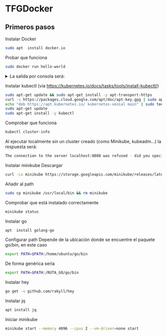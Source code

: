 # TFGDocker

## Primeros pasos

Instalar Docker
```bash
sudo apt  install docker.io
```

Probar que funciona
```bash
sudo docker run hello-world
```

<details><summary>La salida por consola será:</summary>
<p>

```bash
Hello from Docker!
This message shows that your installation appears to be working correctly.

To generate this message, Docker took the following steps:
 1. The Docker client contacted the Docker daemon.
 2. The Docker daemon pulled the "hello-world" image from the Docker Hub.
    (amd64)
 3. The Docker daemon created a new container from that image which runs the
    executable that produces the output you are currently reading.
 4. The Docker daemon streamed that output to the Docker client, which sent it
    to your terminal.

To try something more ambitious, you can run an Ubuntu container with:
 $ docker run -it ubuntu bash

Share images, automate workflows, and more with a free Docker ID:
 https://hub.docker.com/

For more examples and ideas, visit:
 https://docs.docker.com/get-started/
```

</p>
</details>



Instalar kubectl (vía https://kubernetes.io/docs/tasks/tools/install-kubectl/)
```bash
sudo apt-get update && sudo apt-get install -y apt-transport-https
curl -s https://packages.cloud.google.com/apt/doc/apt-key.gpg | sudo apt-key add -
echo "deb https://apt.kubernetes.io/ kubernetes-xenial main" | sudo tee -a /etc/apt/sources.list.d/kubernetes.list
sudo apt-get update
sudo apt-get install -y kubectl
```

Comprobar que funciona
```bash
kubectl cluster-info
```
Al ejecutar localmente sin un cluster creado (como Minikube, kubeadm...) la respuesta será:
```bash
The connection to the server localhost:8080 was refused - did you specify the right host or port?
```
Instalar minikube
Descargar
```bash
curl -Lo minikube https://storage.googleapis.com/minikube/releases/latest/minikube-linux-amd64 \ && chmod +x minikube
```

Añadir al path
```bash
sudo cp minikube /usr/local/bin && rm minikube
```

Comprobar que está instalado correctamente
```bash
minikube status
```

Instalar go
```bash
apt  install golang-go
```

Configurar path
Depende de la ubicación donde se encuentre el paquete go/bin, en este caso
```bash
export PATH=$PATH:/home/ubuntu/go/bin
```
De forma genérica sería
```bash
export PATH=$PATH:/RUTA_GO/go/bin
```

Instalar hey
```bash
go get -u github.com/rakyll/hey
```

Instalar jq
```bash
apt install jq
```

Iniciar minikube
```bash
minikube start --memory 4096 --cpus 2 --vm-driver=none start
```

```bash

```
